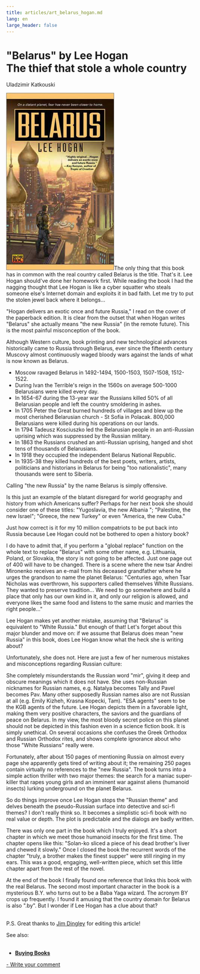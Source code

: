 ```yaml
---
title: articles/art_belarus_hogan.md 
lang: en
large_header: false
---
```



<h1 id="belarus-by-lee-hogan-the-thief-that-stole-a-whole-country">"Belarus" by Lee Hogan<br />
The thief that stole a whole country</h1>

Uladzimir Katkouski


<a href="http://www.amazon.com/exec/obidos/ASIN/0451458680/belarusianlan-20"><img src="belarus_hogan1.jpg" width="289" height="475" alt="Belarus by Lee Hogan, book cover" /></a>The only thing that this book has in common with the real country called Belarus is the title. That's it. Lee Hogan should've done her homework first. While reading the book I had the nagging thought that Lee Hogan is like a cyber squatter who steals someone else's Internet domain and exploits it in bad faith. Let me try to put the stolen jewel back where it belongs...


"Hogan delivers an exotic once and future Russia," I read on the cover of the paperback edition. It is clear from the outset that when Hogan writes "Belarus" she actually means "the new Russia" (in the remote future). This is the most painful misconception of the book.


Although Western culture, book printing and new technological advances historically came to Russia through Belarus, ever since the fifteenth century Muscovy almost continuously waged bloody wars against the lands of what is now known as Belarus.


- Moscow ravaged Belarus in 1492-1494, 1500-1503, 1507-1508, 1512-1522.<br />
- During Ivan the Terrible's reign in the 1560s on average 500-1000 Belarusians were killed every day.<br />
- In 1654-67 during the 13-year war the Russians killed 50% of all Belarusian people and left the country smoldering in ashes.<br />
- In 1705 Peter the Great burned hundreds of villages and blew up the most cherished Belarusian church - St Sofia in Polacak. 800,000 Belarusians were killed during his operations on our lands.<br />
- In 1794 Tadeusz Kosciuszko led the Belarusian people in an anti-Russian uprising which was suppressed by the Russian military.<br />
- In 1863 the Russians crushed an anti-Russian uprising, hanged and shot tens of thousands of Belarusians.<br />
- In 1918 they occupied the independent Belarus National Republic.<br />
- In 1935-38 they killed hundreds of the best poets, writers, artists, politicians and historians in Belarus for being "too nationalistic", many thousands were sent to Siberia.


Calling "the new Russia" by the name Belarus is simply offensive.


Is this just an example of the blatant disregard for world geography and history from which Americans suffer? Perhaps for her next book she should consider one of these titles: "Yugoslavia, the new Albania "; "Palestine, the new Israel"; "Greece, the new Turkey" or even "America, the new Cuba."


Just how correct is it for my 10 million compatriots to be put back into Russia because Lee Hogan could not be bothered to open a history book?


I do have to admit that, if you perform a "global replace" function on the whole text to replace "Belarus" with some other name, e.g. Lithuania, Poland, or Slovakia, the story is not going to be affected. Just one page out of 400 will have to be changed. There is a scene where the new tsar Andrei Mironenko receives an e-mail from his deceased grandfather where he urges the grandson to name the planet Belarus: "Centuries ago, when Tsar Nicholas was overthrown, his supporters called themselves White Russians. They wanted to preserve tradition... We need to go somewhere and build a place that only has our own kind in it, and only our religion is allowed, and everyone likes the same food and listens to the same music and marries the right people..."


Lee Hogan makes yet another mistake, assuming that "Belarus" is equivalent to "White Russia." But enough of that! Let's forget about this major blunder and move on: if we assume that Belarus does mean "new Russia" in this book, does Lee Hogan know what the heck she is writing about?


Unfortunately, she does not. Here are just a few of her numerous mistakes and misconceptions regarding Russian culture:


She completely misunderstands the Russian word "mir", giving it deep and obscure meanings which it does not have. She uses non-Russian nicknames for Russian names, e.g. Natalya becomes Tally and Pavel becomes Pav. Many other supposedly Russian names also are not Russian at all (e.g. Emily Kizheh, Krasna Kopecki, Tam). "ESA agents" seem to be the KGB agents of the future. Lee Hogan depicts them in a favorable light, making them very positive characters, the saviors and the guardians of peace on Belarus. In my view, the most bloody secret police on this planet should not be depicted in this fashion even in a science fiction book. It is simply unethical. On several occasions she confuses the Greek Orthodox and Russian Orthodox rites, and shows complete ignorance about who those "White Russians" really were.


Fortunately, after about 150 pages of mentioning Russia on almost every page she apparently gets tired of writing about it; the remaining 250 pages contain virtually no references to the "new Russia". The book turns into a simple action thriller with two major themes: the search for a maniac super-killer that rapes young girls and an imminent war against aliens (humanoid insects) lurking underground on the planet Belarus.


So do things improve once Lee Hogan stops the "Russian theme" and delves beneath the pseudo-Russian surface into detective and sci-fi themes? I don't really think so. It becomes a simplistic sci-fi book with no real value or depth. The plot is predictable and the dialogs are badly written.


There was only one part in the book which I truly enjoyed. It's a short chapter in which we meet those humanoid insects for the first time. The chapter opens like this: "Solan-ko sliced a piece of his dead brother's liver and chewed it slowly." Once I closed the book the recurrent words of the chapter "truly, a brother makes the finest supper" were still ringing in my ears. This was a good, engaging, well-written piece, which set this little chapter apart from the rest of the novel.


At the end of the book I finally found one reference that links this book with the real Belarus. The second most important character in the book is a mysterious B.Y. who turns out to be a Baba Yaga wizard. The acronym BY crops up frequently. I found it amusing that the country domain for Belarus is also ".by". But I wonder if Lee Hogan has a clue about that?


<br />
P.S. Great thanks to <a href="mailto:jdingley@ssees.ac.uk?Subject=Lee%20Hogan%20Belarus">Jim Dingley</a> for editing this article!


See also:<br />
<br />
- <strong><a href="buy.html">Buying Books</a></strong><br />



<span class="small"><a href="gb_add.html?ref=http%3A%2F%2Fwww%2Epravapis%2Eorg%2Fart%5Fbelarus%5Fhogan%2Easp">- Write your comment</a></span>


